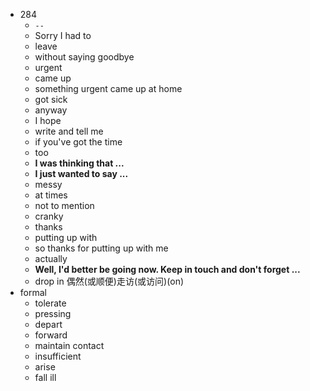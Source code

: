  - 284
    - `--`
    - Sorry I had to
    - leave
    - without saying goodbye
    - urgent 
    - came up
    - something urgent came up at home
    - got sick
    - anyway
    - I hope
    - write and tell me
    - if you've got the time
    - too
    - <b>I was thinking that ...</b>
    - <b>I just wanted to say ...</b>
    - messy
    - at times
    - not to mention
    - cranky
    - thanks
    - putting up with
    - so thanks for putting up with me
    - actually
    - <b>Well, I'd better be going now. Keep in touch and don't forget ...</b>
    - drop in 偶然(或顺便)走访(或访问)(on)
 - formal 
    - tolerate
    - pressing 
    - depart
    - forward
    - maintain contact
    - insufficient
    - arise
    - fall ill